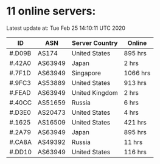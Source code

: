 # 11 online servers:

Latest update at: Tue Feb 25 14:10:11 UTC 2020

| ID | ASN | Server Country | Online |
| -- | --- | -------------- | ------ |
| #.D09B | AS174 | United States | 895 hrs |
| #.42A0 | AS63949 | Japan | 2 hrs |
| #.7F1D | AS63949 | Singapore | 1066 hrs |
| #.9FC3 | AS53889 | United States | 913 hrs |
| #.FEAD | AS63949 | United Kingdom | 2 hrs |
| #.40CC | AS51659 | Russia | 6 hrs |
| #.D3E0 | AS20473 | United States | 4 hrs |
| #.1625 | AS16509 | United States | 421 hrs |
| #.2A79 | AS63949 | Japan | 895 hrs |
| #.CA8A | AS49392 | Russia | 11 hrs |
| #.DD10 | AS63949 | United States | 116 hrs |

